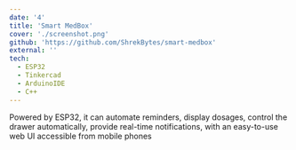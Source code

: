 ```yaml
---
date: '4'
title: 'Smart MedBox'
cover: './screenshot.png'
github: 'https://github.com/ShrekBytes/smart-medbox'
external: ''
tech:
  - ESP32
  - Tinkercad
  - ArduinoIDE
  - C++
---
```


Powered by ESP32, it can automate reminders, display dosages, control the drawer automatically, provide real-time notifications, with an easy-to-use web UI accessible from mobile phones
